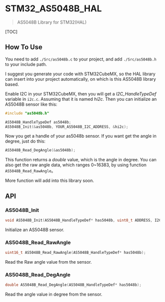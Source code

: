 # STM32_AS5048B_HAL
> AS5048B Library for STM32(HAL)

[TOC]

## How To Use

You need to add `./Src/as5048b.c` to your project, and add `./Src/as5048b.h` to your include path.

I suggest you generate your code with STM32CubeMX, so the HAL library can insert into your project automatically, on which is this AS5048B library based.

Enable I2C in your STM32CubeMX, then you will get a *I2C_HandleTypeDef* variable in `i2c.c`. Assuming that it is named *hi2c*. Then you can initialize an AS5048B sensor like this:

```C
#include "as5048b.h"

AS5048B_HandleTypeDef as5048b;
AS5048B_Init(&as5048b, YOUR_AS5048B_I2C_ADDRESS, &hi2c);
```

Now you get a handle of your as5048b sensor. If you want get the angle in degree, just do this:

```C
AS5048B_Read_DegAngle(&as5048b);
```

This function returns a *double* value, which is the angle in degree. You can also get the raw angle data, which ranges 0~16383, by using function `AS5048B_Read_RawAngle`。

More function will add into this library soon.

## API

### AS5048B_Init

```C
void AS5048B_Init(AS5048B_HandleTypeDef* has5048b, uint8_t ADDRESS, I2C_HandleTypeDef* I2C_Handle);
```

Initialize an AS5048B sensor.

### AS5048B_Read_RawAngle

```C
uint16_t AS5048B_Read_RawAngle(AS5048B_HandleTypeDef* has5048b);
```

Read the Raw angle value from the sensor.

### AS5048B_Read_DegAngle

```C
double AS5048B_Read_DegAngle(AS5048B_HandleTypeDef* has5048b);
```

Read the angle value in degree from the sensor.